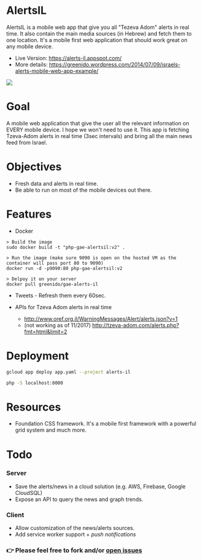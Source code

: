 AlertsIL
========

AlertsIL is a mobile web app that give you all "Tezeva Adom" alerts in real time.
It also contain the main media sources (in Hebrew) and fetch them to one location.
It's a mobile first web application that should work great on any mobile device.

* Live Version: https://alerts-il.appspot.com/
* More details: https://greenido.wordpress.com/2014/07/09/israels-alerts-mobile-web-app-example/

![](http://greenido.files.wordpress.com/2014/07/screenshot-2014-07-09-16-28-35.png?w=247&h=300)

Goal
=========
A mobile web application that give the user all the relevant information on EVERY mobile device.
I hope we won't need to use it. This app is fetching Tzeva-Adom alerts in real time (3sec intervals)
and bring all the main news feed from Israel.

Objectives
==========
* Fresh data and alerts in real time.
* Be able to run on most of the mobile devices out there.

Features
========

* Docker

```
> Build the image
sudo docker build -t "php-gae-alertsil:v2" .

> Run the image (make sure 9090 is open on the hosted VM as the container will pass port 80 to 9090)
docker run -d -p9090:80 php-gae-alertsil:v2

> Delpoy it on your server
docker pull greenido/gae-alerts-il
```

* Tweets - Refresh them every 60sec.

* APIs for Tzeva Adom alerts in real time
  * http://www.oref.org.il/WarningMessages/Alert/alerts.json?v=1
  * (not working as of 11/2017) http://tzeva-adom.com/alerts.php?fmt=html&limit=2

Deployment
==========
```bash
gcloud app deploy app.yaml --project alerts-il

php -S localhost:8000
```

Resources
=========
* Foundation CSS framework.
It's a mobile first framework with a powerful grid system and much more.

Todo
====
### Server
* Save the alerts/news in a cloud solution (e.g. AWS, Firebase, Google CloudSQL)
* Expose an API to query the news and graph trends.

### Client
* Allow customization of the news/alerts sources.
* Add service worker support + *push notifications*

### 👉 Please feel free to fork and/or [open issues](https://github.com/greenido/GAE-AlertsIL/issues)
